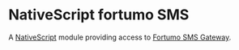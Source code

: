 # NativeScript fortumo SMS

A [NativeScript](https://nativescript.org/) module providing access to [Fortumo SMS Gateway](https://fortumo.com/).
